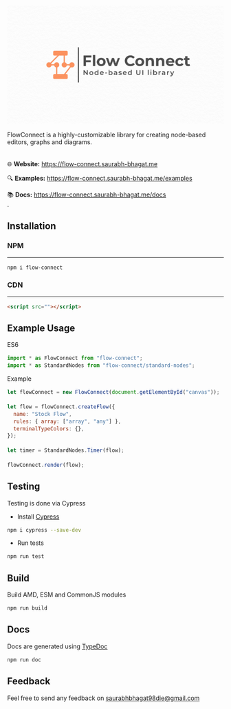 ![Flow Connect](media/flow-connect-index.png)

FlowConnect is a highly-customizable library for creating node-based editors, graphs and diagrams.
\
\
\
:globe_with_meridians: **Website:** https://flow-connect.saurabh-bhagat.me

:mag: **Examples:** https://flow-connect.saurabh-bhagat.me/examples

:books: **Docs:** https://flow-connect.saurabh-bhagat.me/docs
\
\.

## Installation

### NPM

---

```bash
npm i flow-connect
```

### CDN

---

```html
<script src=""></script>
```

## Example Usage

ES6

```js
import * as FlowConnect from "flow-connect";
import * as StandardNodes from "flow-connect/standard-nodes";
```

Example

```js
let flowConnect = new FlowConnect(document.getElementById("canvas"));

let flow = flowConnect.createFlow({
  name: "Stock Flow",
  rules: { array: ["array", "any"] },
  terminalTypeColors: {},
});

let timer = StandardNodes.Timer(flow);

flowConnect.render(flow);
```

## Testing

Testing is done via Cypress

- Install [Cypress](https://docs.cypress.io/guides/getting-started/installing-cypress#System-requirements)

```bash
npm i cypress --save-dev
```

- Run tests

```bash
npm run test
```

## Build

Build AMD, ESM and CommonJS modules

```bash
npm run build
```

## Docs

Docs are generated using [TypeDoc](https://typedoc.org/)

```bash
npm run doc
```

## Feedback

Feel free to send any feedback on <saurabhbhagat98die@gmail.com>
